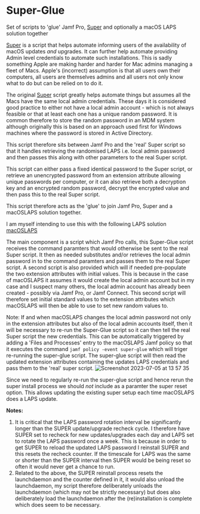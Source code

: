 # Super-Glue
Set of scripts to 'glue' Jamf Pro, [Super](https://github.com/Macjutsu/super) and optionally a macOS LAPS solution together

[Super](https://github.com/Macjutsu/super) is a script that helps automate informing users of the availability of macOS updates _and_ upgrades. It can further help automate providing Admin level credentials to automate such installations. This is sadly something Apple are making harder and harder for Mac admins managing a fleet of Macs. Apple's (incorrect) assumption is that all users own their computers, all users are themselves admins and all users not only know what to do but can be relied on to do it.

The original [Super](https://github.com/Macjutsu/super) script greatly helps automate things but assumes all the Macs have the same local admin credentials. These days it is considered good practice to either not have a local admin account - which is not always feasible or that at least each one has a unique random password. It is common therefore to store the random password in an MDM system although originally this is based on an approach used first for Windows machines where the password is stored in Active Directory.

This script therefore sits between Jamf Pro and the 'real' Super script so that it handles retrieving the randomised LAPS i.e. local admin password and then passes this along with other parameters to the real Super script.

This script can either pass a fixed identical password to the Super script, or retrieve an unencrypted password from an extension attribute allowing unique passwords per computer, or it can also retrieve both a decryption key and an encrypted random password, decrypt the encrypted value and then pass this to the real Super script.

This script therefore acts as the 'glue' to join Jamf Pro, Super and a macOSLAPS solution together.

I am myself intending to use this with the following LAPS solution [macOSLAPS](https://github.com/PezzaD84/macOSLAPS)

The main component is a script which Jamf Pro calls, this Super-Glue script receives the command paramters that would otherwise be sent to the real Super script. It then as needed substitutes and/or retrieves the local admin password in to the command paramters and passes them to the real Super script. A second script is also provided which will if needed pre-populate the two extension attributes with initial values. This is because in the case of macOSLAPS it assumes it would create the local admin account but in my case and I suspect many others, the local admin account has already been created - possibly via Jamf Pro, or Jamf Connect. This second script will therefore set initial standard values to the extension attributes which macOSLAPS will then be able to use to set new random values to.

Note: If and when macOSLAPS changes the local admin password not only in the extension attributes but also of the local admin accounts itself, then it will be necessary to re-run the Super-Glue script so it can then tell the real Super script the new credentials. This can be automatically triggered by adding a 'Files and Processes' entry to the macOSLAPS Jamf policy so that it executes the command ```jamf policy -event super-glue``` which will triger re-running the super-glue script. The super-glue script will then read the updated extension attributes containing the updates LAPS credentials and pass them to the 'real' super script.
![Screenshot 2023-07-05 at 13 57 35](https://github.com/jelockwood/Super-Glue/assets/4300786/4227d9dd-b115-493a-817a-e17913fe2578)

Since we need to regularly re-run the super-glue script and hence rerun the super install process we should _not_ include as a paramter the super reset option. This allows updating the existing super setup each time macOSLAPS does a LAPS update.

**Notes:**
1. It is critical that the LAPS password rotation interval be significantly longer than the SUPER update/upgrade recheck cycle. I therefore have SUPER set to recheck for new updates/upgrades each day and LAPS set to rotate the LAPS password once a week. This is because in order to get SUPER to reload the updated LAPS password I reinstall SUPER and this resets the recheck counter. If the timescale for LAPS was the same or shorter than the SUPER interval then SUPER would be being reset so often it would never get a chance to run.
2. Related to the above, the SUPER reinstall process resets the launchdaemon and the counter defined in it, it would also unload the launchdaemon, my script therefore deliberately unloads the launchdaemon (which may not be strictly necessary) but does also deliberately load the launchdaemon after the (re)installation is complete which does seem to be necessary.
